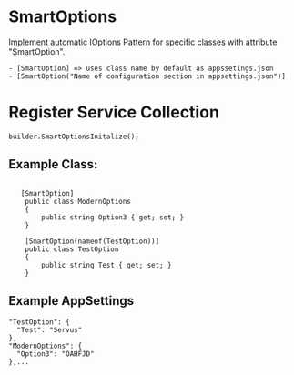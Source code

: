 # SmartOptions
Implement automatic IOptions Pattern for specific classes with attribute "SmartOption".
```
- [SmartOption] => uses class name by default as appssetings.json
- [SmartOption("Name of configuration section in appsettings.json")]
```

# Register Service Collection
```
builder.SmartOptionsInitalize();
```
## Example Class:


```

   [SmartOption]
    public class ModernOptions
    {
        public string Option3 { get; set; }
    }

    [SmartOption(nameof(TestOption))]
    public class TestOption
    {
        public string Test { get; set; }
    }

```
## Example AppSettings
  ```
  "TestOption": {
    "Test": "Servus"
  },
  "ModernOptions": {
    "Option3": "OAHFJD"
  },...

```
